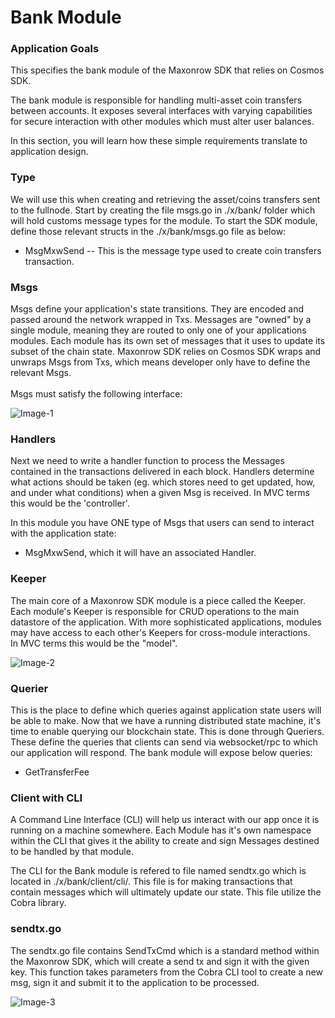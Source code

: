 # Bank Module

### Application Goals

This specifies the bank module of the Maxonrow SDK that relies on Cosmos SDK.

The bank module is responsible for handling multi-asset coin transfers between accounts. It exposes several interfaces with varying capabilities for secure interaction with other modules which must alter user balances.

In this section, you will learn how these simple requirements translate to application design.

### Type

We will use this when creating and retrieving the asset/coins transfers sent to the fullnode. 
Start by creating the file msgs.go in ./x/bank/ folder which will hold customs message types for the module.
To start the SDK module, define those relevant structs in the ./x/bank/msgs.go file as below:

* MsgMxwSend
-- This is the message type used to create coin transfers transaction. 


### Msgs

Msgs define your application's state transitions. They are encoded and passed around the network wrapped in Txs. 
Messages are "owned" by a single module, meaning they are routed to only one of your applications modules. 
Each module has its own set of messages that it uses to update its subset of the chain state. 
Maxonrow SDK relies on Cosmos SDK wraps and unwraps Msgs from Txs, which means developer only have to define the relevant Msgs. <br/><br/>
Msgs must satisfy the following interface:

![Image-1](../pic/node_cli_bank-01.png)  


### Handlers

Next we need to write a handler function to process the Messages contained in the transactions delivered in each block. Handlers determine what actions should be taken (eg. which stores need to get updated, how, and under what conditions) when a given Msg is received. In MVC terms this would be the 'controller'.

In this module you have ONE type of Msgs that users can send to interact with the application state: 

* MsgMxwSend, which it will have an associated Handler.


### Keeper

The main core of a Maxonrow SDK module is a piece called the Keeper. 
Each module's Keeper is responsible for CRUD operations to the main datastore of the application. 
With more sophisticated applications, modules may have access to each other's Keepers 
for cross-module interactions. <br/>In MVC terms this would be the "model". 

![Image-2](../pic/node_cli_bank-02.png)  


### Querier

This is the place to define which queries against application state users will be able to make. 
Now that we have a running distributed state machine, 
it's time to enable querying our blockchain state. This is done through Queriers. 
These define the queries that clients can send via websocket/rpc to which our application will respond. 
The bank module will expose below queries:

* GetTransferFee

### Client with CLI
A Command Line Interface (CLI) will help us interact with our app once it is running on a machine somewhere. Each Module has it's own namespace within the CLI that gives it the ability to create and sign Messages destined to be handled by that module. 

The CLI for the Bank module is refered to file named sendtx.go which is located in ./x/bank/client/cli/. This file is for making transactions that contain messages which will ultimately update our state. This file utilize the Cobra library.


### sendtx.go
The sendtx.go file contains SendTxCmd which is a standard method within the Maxonrow SDK, which will create a send tx and sign it with the given key.
This function takes parameters from the Cobra CLI tool to create a new msg, sign it and submit it to the application to be processed. 

![Image-3](../pic/node_cli_bank-03.png)  
